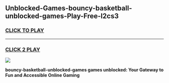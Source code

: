 
## Unblocked-Games-bouncy-basketball-unblocked-games-Play-Free-l2cs3
<h3>
<a href="https://premium76.site?title=bouncy-basketball-unblocked-games&ref=23A">CLICK TO PLAY</a></h3>
<hr>

<h3>
<a href="https://premium76.site?title=bouncy-basketball-unblocked-games&ref=23A">CLICK 2 PLAY</a>
  
</h3>

<a href="https://premium76.site?title=bouncy-basketball-unblocked-games&ref=23A"><img src="https://clearcache.store/games.png"></a>


**bouncy-basketball-unblocked-games games unblocked: Your Gateway to Fun and Accessible Online Gaming**
